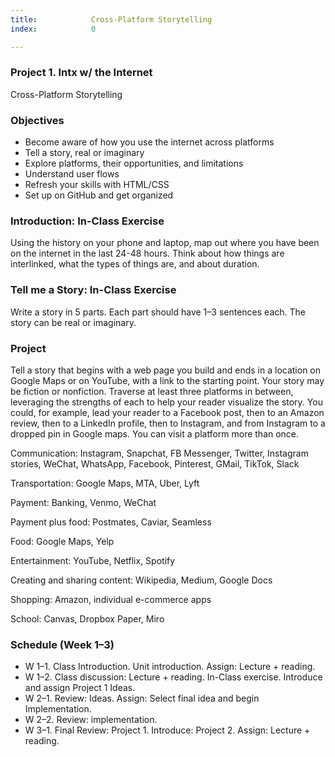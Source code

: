 ```yaml
---
title:            Cross-Platform Storytelling
index:            0

---
```


### Project 1. Intx w/ the Internet
Cross-Platform Storytelling

### Objectives
- Become aware of how you use the internet across platforms
- Tell a story, real or imaginary
- Explore platforms, their opportunities, and limitations
- Understand user flows
- Refresh your skills with HTML/CSS
- Set up on GitHub and get organized


### Introduction: In-Class Exercise
Using the history on your phone and laptop, map out where you have been on the internet in the last 24-48 hours. Think about how things are interlinked, what the types of things are, and about duration.

### Tell me a Story: In-Class Exercise
Write a story in 5 parts. Each part should have 1–3 sentences each. The story can be real or imaginary.

### Project
Tell a story that begins with a web page you build and ends in a location on Google Maps or on YouTube, with a link to the starting point. Your story may be fiction or nonfiction. Traverse at least three platforms in between, leveraging the strengths of each to help your reader visualize the story. You could, for example, lead your reader to a Facebook post, then to an Amazon review, then to a LinkedIn profile, then to Instagram, and from Instagram to a dropped pin in Google maps. You can visit a platform more than once.

Communication: Instagram, Snapchat, FB Messenger, Twitter, Instagram stories, WeChat, WhatsApp, Facebook, Pinterest, GMail, TikTok, Slack

Transportation: Google Maps, MTA, Uber, Lyft

Payment: Banking, Venmo, WeChat

Payment plus food: Postmates, Caviar, Seamless

Food: Google Maps, Yelp

Entertainment: YouTube, Netflix, Spotify

Creating and sharing content: Wikipedia, Medium, Google Docs

Shopping: Amazon, individual e-commerce apps

School: Canvas, Dropbox Paper, Miro

### Schedule (Week 1–3)
- W 1–1. Class Introduction. Unit introduction. Assign: Lecture + reading.
- W 1–2. Class discussion: Lecture + reading. In-Class exercise.  Introduce and assign Project 1 Ideas.
- W 2–1. Review: Ideas. Assign: Select final idea and begin Implementation.
- W 2–2. Review: implementation.
- W 3–1. Final Review: Project 1. Introduce: Project 2. Assign: Lecture + reading.

